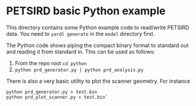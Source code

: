 # PETSIRD basic Python example

This directory contains some Python example code to read/write PETSIRD data. You need to `yardl generate` in the `model` directory first.

The Python code shows piping the compact binary format to standard out and
reading it from standard in. This can be used as follows:

1. From the repo root `cd python`
1. `python prd_generator.py | python prd_analysis.py`

There is also a very basic utility to plot the scanner geometry. For instance
```
python prd_generator.py > test.bin
python prd_plot_scanner.py < test.bin`


